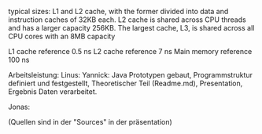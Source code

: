 typical sizes:
L1 and L2 cache, with the former divided into data and instruction caches of 32KB each. L2 cache is shared across CPU threads and has a larger capacity 256KB. The largest cache, L3, is shared across all CPU cores with an 8MB capacity

L1 cache reference 0.5 ns
L2 cache reference 7 ns
Main memory reference 100 ns

Arbeitsleistung:
Linus:
Yannick: Java Prototypen gebaut, Programmstruktur definiert und festgestellt, Theoretischer Teil (Readme.md), Presentation, Ergebnis Daten verarbeitet.

Jonas:

(Quellen sind in der "Sources" in der präsentation)
